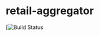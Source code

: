 # retail-aggregator

[![Build Status](https://github.com/arshomeh/retail-aggregator/.github/workflows/badge.svg)
